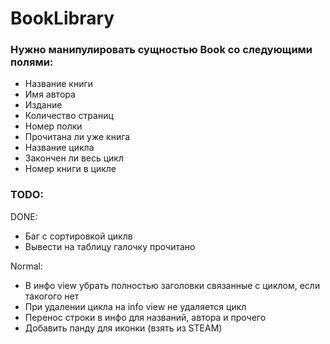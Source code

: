 # BookLibrary

### Нужно манипулировать сущностью Book со следующими полями:
- Название книги
- Имя автора
- Издание
- Количество страниц
- Номер полки
- Прочитана ли уже книга
- Название цикла
- Закончен ли весь цикл
- Номер книги в цикле

### TODO:
DONE:
- Баг с сортировкой циклв
- Вывести на таблицу галочку прочитано

Normal:
- В инфо view убрать полностью заголовки связанные с циклом, если такогого нет
- При удалении цикла на info view не удаляется цикл
- Перенос строки в инфо для названий, автора и прочего
- Добавить панду для иконки (взять из STEAM)